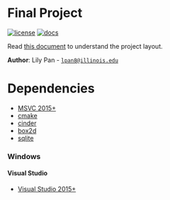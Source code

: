 # Final Project

[![license](https://img.shields.io/badge/license-MIT-green)](LICENSE)
[![docs](https://img.shields.io/badge/docs-yes-brightgreen)](docs/README.md)

Read [this document](https://cliutils.gitlab.io/modern-cmake/chapters/basics/structure.html) to understand the project
layout.

**Author**: Lily Pan - [`lpan8@illinois.edu`](mailto:lpan8@illinois.edu)

# Dependencies
  - [MSVC 2015+](https://visualstudio.microsoft.com/)
  - [cmake](https://cmake.org/)
  - [cinder](https://libcinder.org/)
  - [box2d](https://box2d.org/)
  - [sqlite](https://www.sqlite.org/index.html)

### Windows

#### Visual Studio

- [Visual Studio 2015+](https://visualstudio.microsoft.com/)

  
  
  

  
